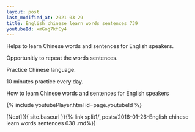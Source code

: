 ```yaml
---
layout: post
last_modified_at: 2021-03-29
title: English chinese learn words sentences 739 
youtubeId: xmGog7kfCy4
---
```

 
 
Helps to learn Chinese words and sentences for English speakers.

Opportunitiy to repeat the words sentences. 

Practice Chinese language. 
 
10 minutes practice every day. 
 
How to learn Chinese words and sentences for English speakers 
 
{% include youtubePlayer.html id=page.youtubeId %}
 
 
[Next]({{ site.baseurl }}{% link  split1/_posts/2016-01-26-English chinese learn words sentences 638 .md%})
 
